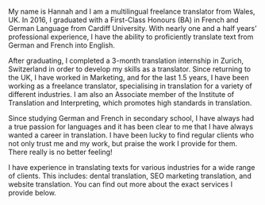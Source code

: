 My name is Hannah and I am a multilingual freelance translator from Wales, UK. In 2016, I graduated with a First-Class Honours (BA) in French and German Language from Cardiff University. With nearly one and a half years’ professional experience, I have the ability to proficiently translate text from German and French into English.

After graduating, I completed a 3-month translation internship in Zurich, Switzerland in order to develop my skills as a translator. Since returning to the UK, I have worked in Marketing, and for the last 1.5 years, I have been working as a freelance translator, specialising in translation for a variety of different industries. I am also an Associate member of the Institute of Translation and Interpreting, which promotes high standards in translation. 

Since studying German and French in secondary school, I have always had a true passion for languages and it has been clear to me that I have always wanted a career in translation. I have been lucky to find regular clients who not only trust me and my work, but praise the work I provide for them. There really is no better feeling!  

I have experience in translating texts for various industries for a wide range of clients. This includes: dental translation, SEO marketing translation, and website translation. You can find out more about the exact services I provide below.
